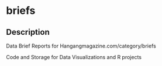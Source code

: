 # briefs

## Description
Data Brief Reports for Hangangmagazine.com/category/briefs

Code and Storage for Data Visualizations and R projects


